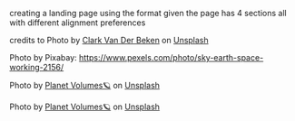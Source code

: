 creating a landing page using the format given
the page has 4 sections all with different alignment preferences

credits to
Photo by <a href="https://unsplash.com/@snapsbyclark?utm_source=unsplash&utm_medium=referral&utm_content=creditCopyText">Clark Van Der Beken</a> on <a href="https://unsplash.com/wallpapers/design/geometric?utm_source=unsplash&utm_medium=referral&utm_content=creditCopyText">Unsplash</a>
  
Photo by Pixabay: https://www.pexels.com/photo/sky-earth-space-working-2156/

Photo by <a href="https://unsplash.com/@planetvolumes?utm_source=unsplash&utm_medium=referral&utm_content=creditCopyText">Planet Volumes🪐</a> on <a href="https://unsplash.com/s/photos/mars?utm_source=unsplash&utm_medium=referral&utm_content=creditCopyText">Unsplash</a>

Photo by <a href="https://unsplash.com/@planetvolumes?utm_source=unsplash&utm_medium=referral&utm_content=creditCopyText">Planet Volumes🪐</a> on <a href="https://unsplash.com/s/photos/jupiter?utm_source=unsplash&utm_medium=referral&utm_content=creditCopyText">Unsplash</a>
  